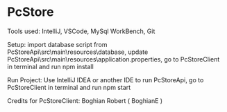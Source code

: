 # PcStore

Tools used: IntelliJ, VSCode, MySql WorkBench, Git

Setup:
  import database script from PcStoreApi\src\main\resources\database,
  update PcStoreApi\src\main\resources\application.properties,
  go to PcStoreClient in terminal and run npm install
  
Run Project:
  Use IntelliJ IDEA or another IDE to run PcStoreApi,
  go to PcStoreClient in terminal and run npm start
  
Credits for PcStoreClient: Boghian Robert ( BoghianE )

